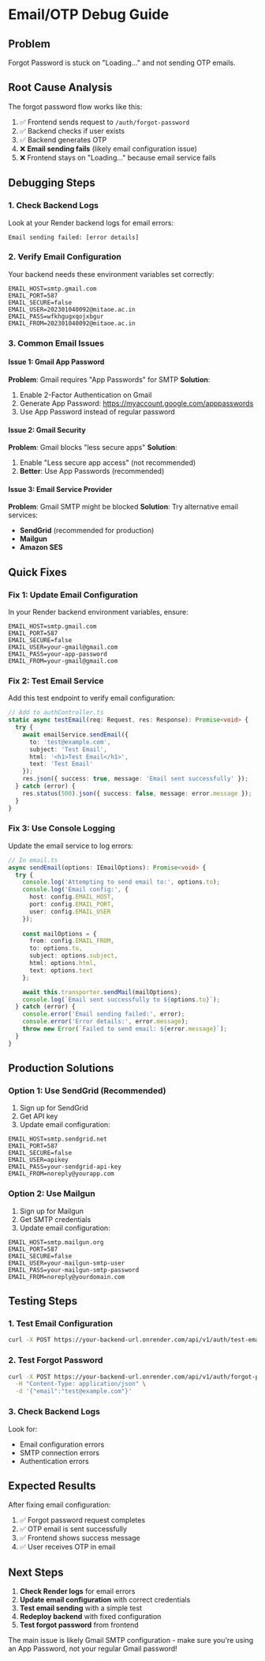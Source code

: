 # Email/OTP Debug Guide

## Problem
Forgot Password is stuck on "Loading..." and not sending OTP emails.

## Root Cause Analysis

The forgot password flow works like this:
1. ✅ Frontend sends request to `/auth/forgot-password`
2. ✅ Backend checks if user exists
3. ✅ Backend generates OTP
4. ❌ **Email sending fails** (likely email configuration issue)
5. ❌ Frontend stays on "Loading..." because email service fails

## Debugging Steps

### 1. Check Backend Logs
Look at your Render backend logs for email errors:
```
Email sending failed: [error details]
```

### 2. Verify Email Configuration
Your backend needs these environment variables set correctly:

```env
EMAIL_HOST=smtp.gmail.com
EMAIL_PORT=587
EMAIL_SECURE=false
EMAIL_USER=202301040092@mitaoe.ac.in
EMAIL_PASS=wfkhgugxqojxbgur
EMAIL_FROM=202301040092@mitaoe.ac.in
```

### 3. Common Email Issues

#### Issue 1: Gmail App Password
**Problem**: Gmail requires "App Passwords" for SMTP
**Solution**: 
1. Enable 2-Factor Authentication on Gmail
2. Generate App Password: https://myaccount.google.com/apppasswords
3. Use App Password instead of regular password

#### Issue 2: Gmail Security
**Problem**: Gmail blocks "less secure apps"
**Solution**: 
1. Enable "Less secure app access" (not recommended)
2. **Better**: Use App Passwords (recommended)

#### Issue 3: Email Service Provider
**Problem**: Gmail SMTP might be blocked
**Solution**: Try alternative email services:
- **SendGrid** (recommended for production)
- **Mailgun**
- **Amazon SES**

## Quick Fixes

### Fix 1: Update Email Configuration
In your Render backend environment variables, ensure:

```env
EMAIL_HOST=smtp.gmail.com
EMAIL_PORT=587
EMAIL_SECURE=false
EMAIL_USER=your-gmail@gmail.com
EMAIL_PASS=your-app-password
EMAIL_FROM=your-gmail@gmail.com
```

### Fix 2: Test Email Service
Add this test endpoint to verify email configuration:

```typescript
// Add to authController.ts
static async testEmail(req: Request, res: Response): Promise<void> {
  try {
    await emailService.sendEmail({
      to: 'test@example.com',
      subject: 'Test Email',
      html: '<h1>Test Email</h1>',
      text: 'Test Email'
    });
    res.json({ success: true, message: 'Email sent successfully' });
  } catch (error) {
    res.status(500).json({ success: false, message: error.message });
  }
}
```

### Fix 3: Use Console Logging
Update the email service to log errors:

```typescript
// In email.ts
async sendEmail(options: IEmailOptions): Promise<void> {
  try {
    console.log('Attempting to send email to:', options.to);
    console.log('Email config:', {
      host: config.EMAIL_HOST,
      port: config.EMAIL_PORT,
      user: config.EMAIL_USER
    });
    
    const mailOptions = {
      from: config.EMAIL_FROM,
      to: options.to,
      subject: options.subject,
      html: options.html,
      text: options.text
    };

    await this.transporter.sendMail(mailOptions);
    console.log(`Email sent successfully to ${options.to}`);
  } catch (error) {
    console.error('Email sending failed:', error);
    console.error('Error details:', error.message);
    throw new Error(`Failed to send email: ${error.message}`);
  }
}
```

## Production Solutions

### Option 1: Use SendGrid (Recommended)
1. Sign up for SendGrid
2. Get API key
3. Update email configuration:

```env
EMAIL_HOST=smtp.sendgrid.net
EMAIL_PORT=587
EMAIL_SECURE=false
EMAIL_USER=apikey
EMAIL_PASS=your-sendgrid-api-key
EMAIL_FROM=noreply@yourapp.com
```

### Option 2: Use Mailgun
1. Sign up for Mailgun
2. Get SMTP credentials
3. Update email configuration:

```env
EMAIL_HOST=smtp.mailgun.org
EMAIL_PORT=587
EMAIL_SECURE=false
EMAIL_USER=your-mailgun-smtp-user
EMAIL_PASS=your-mailgun-smtp-password
EMAIL_FROM=noreply@yourdomain.com
```

## Testing Steps

### 1. Test Email Configuration
```bash
curl -X POST https://your-backend-url.onrender.com/api/v1/auth/test-email
```

### 2. Test Forgot Password
```bash
curl -X POST https://your-backend-url.onrender.com/api/v1/auth/forgot-password \
  -H "Content-Type: application/json" \
  -d '{"email":"test@example.com"}'
```

### 3. Check Backend Logs
Look for:
- Email configuration errors
- SMTP connection errors
- Authentication errors

## Expected Results

After fixing email configuration:
1. ✅ Forgot password request completes
2. ✅ OTP email is sent successfully
3. ✅ Frontend shows success message
4. ✅ User receives OTP in email

## Next Steps

1. **Check Render logs** for email errors
2. **Update email configuration** with correct credentials
3. **Test email sending** with a simple test
4. **Redeploy backend** with fixed configuration
5. **Test forgot password** from frontend

The main issue is likely Gmail SMTP configuration - make sure you're using an App Password, not your regular Gmail password!

